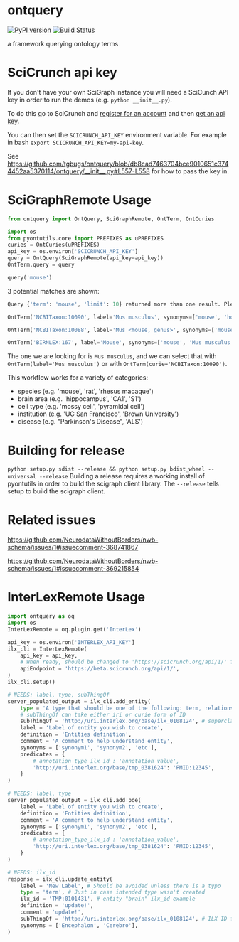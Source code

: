 # ontquery
[![PyPI version](https://badge.fury.io/py/ontquery.svg)](https://pypi.org/project/ontquery/)
[![Build Status](https://travis-ci.org/tgbugs/ontquery.svg?branch=master)](https://travis-ci.org/tgbugs/ontquery)

a framework querying ontology terms

# SciCrunch api key
If you don't have your own SciGraph instance you will need a SciCunch API key in order to run the demos (e.g. `python __init__.py`).

To do this go to SciCrunch and [register for an account](https://scicrunch.org/register) and then [get an api key](https://scicrunch.org/account/developer).

You can then set the `SCICRUNCH_API_KEY` environment variable.
For example in bash `export SCICRUNCH_API_KEY=my-api-key`.

See https://github.com/tgbugs/ontquery/blob/db8cad7463704bce9010651c3744452aa5370114/ontquery/__init__.py#L557-L558 for how to pass the key in.

# SciGraphRemote Usage
```python
from ontquery import OntQuery, SciGraphRemote, OntTerm, OntCuries

import os
from pyontutils.core import PREFIXES as uPREFIXES
curies = OntCuries(uPREFIXES)
api_key = os.environ['SCICRUNCH_API_KEY']
query = OntQuery(SciGraphRemote(api_key=api_key))
OntTerm.query = query
```
```python
query('mouse')
```
3 potential matches are shown:
```python
Query {'term': 'mouse', 'limit': 10} returned more than one result. Please review.

OntTerm('NCBITaxon:10090', label='Mus musculus', synonyms=['mouse', 'house mouse', 'mice C57BL/6xCBA/CaJ hybrid', 'Mus muscaris'])

OntTerm('NCBITaxon:10088', label='Mus <mouse, genus>', synonyms=['mouse', 'Mus', 'mice'])

OntTerm('BIRNLEX:167', label='Mouse', synonyms=['mouse', 'Mus musculus', 'house mouse'])
```

The one we are looking for is `Mus musculus`, and we can select that with `OntTerm(label='Mus musculus')` or with `OntTerm(curie='NCBITaxon:10090')`.

This workflow works for a variety of categories:
* species (e.g. 'mouse', 'rat', 'rhesus macaque')
* brain area (e.g. 'hippocampus', 'CA1', 'S1')
* cell type (e.g. 'mossy cell', 'pyramidal cell')
* institution (e.g. 'UC San Francisco', 'Brown University')
* disease (e.g. "Parkinson's Disease", 'ALS')

# Building for release
`python setup.py sdist --release && python setup.py bdist_wheel --universal --release`
Building a release requires a working install of pyontutils in order to build the
scigraph client library. The `--release` tells setup to build the scigraph client.

# Related issues

https://github.com/NeurodataWithoutBorders/nwb-schema/issues/1#issuecomment-368741867

https://github.com/NeurodataWithoutBorders/nwb-schema/issues/1#issuecomment-369215854


# InterLexRemote Usage

```python
import ontquery as oq
import os
InterLexRemote = oq.plugin.get('InterLex')

api_key = os.environ['INTERLEX_API_KEY']
ilx_cli = InterLexRemote(
    api_key = api_key,
    # When ready, should be changed to 'https://scicrunch.org/api/1/' for production (default)
    apiEndpoint = 'https://beta.scicrunch.org/api/1/',
)
ilx_cli.setup()

# NEEDS: label, type, subThingOf
server_populated_output = ilx_cli.add_entity(
    type = 'A type that should be one of the following: term, relationship, annotation, cde, fde, pde',
    # subThingOf can take either iri or curie form of ID
    subThingOf = 'http://uri.interlex.org/base/ilx_0108124', # superclass or subClassOf ILX ID
    label = 'Label of entity you wish to create',
    definition = 'Entities definition',
    comment = 'A comment to help understand entity',
    synonyms = ['synonym1', 'synonym2', 'etc'],
    predicates = {
        # annotation_type_ilx_id : 'annotation_value',
        'http://uri.interlex.org/base/tmp_0381624': 'PMID:12345',
    }
)

# NEEDS: label, type
server_populated_output = ilx_cli.add_pde(
    label = 'Label of entity you wish to create',
    definition = 'Entities definition',
    comment = 'A comment to help understand entity',
    synonyms = ['synonym1', 'synonym2', 'etc'],
    predicates = {
        # annotation_type_ilx_id : 'annotation_value',
        'http://uri.interlex.org/base/tmp_0381624': 'PMID:12345',
    }
)

# NEEDS: ilx_id
response = ilx_cli.update_entity(
    label = 'New Label', # Should be avoided unless there is a typo
    type = 'term', # Just in case intended type wasn't created
    ilx_id = 'TMP:0101431', # entity "brain" ilx_id example
    definition = 'update!',
    comment = 'update!',
    subThingOf = 'http://uri.interlex.org/base/ilx_0108124', # ILX ID for Organ
    synonyms = ['Encephalon', 'Cerebro'],
)
```
